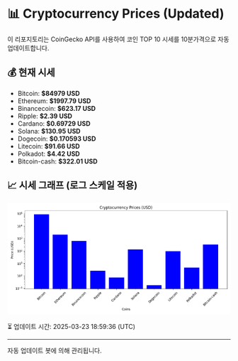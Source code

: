
# 📊 Cryptocurrency Prices (Updated)

이 리포지토리는 CoinGecko API를 사용하여 코인 TOP 10 시세를 10분가격으로 자동 업데이트합니다.

## 💰 현재 시세
- Bitcoin: **$84979 USD**
- Ethereum: **$1997.79 USD**
- Binancecoin: **$623.17 USD**
- Ripple: **$2.39 USD**
- Cardano: **$0.69729 USD**
- Solana: **$130.95 USD**
- Dogecoin: **$0.170593 USD**
- Litecoin: **$91.66 USD**
- Polkadot: **$4.42 USD**
- Bitcoin-cash: **$322.01 USD**

## 📈 시세 그래프 (로그 스케일 적용)
![Crypto Prices](crypto_prices.png)

⏳ 업데이트 시간: 2025-03-23 18:59:36 (UTC)

---
자동 업데이트 봇에 의해 관리됩니다.
